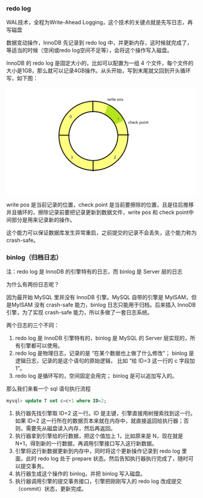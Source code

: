 ### redo log

WAL技术，全程为Write-Ahead Logging，这个技术的关键点就是先写日志，再写磁盘

数据变动操作，InnoDB 先记录到 redo log 中，并更新内存，这时候就完成了，等适当的时候（空闲或redo log空间不足等），会将这个操作写入磁盘。

InnoDB 的 redo log 是固定大小的，比如可以配置为一组 4 个文件，每个文件的大小是1GB，那么就可以记录4GB操作。从头开始，写到末尾就又回到开头循环写，如下图：

![redo log空间图](https://github.com/chenhj123/chenhj/blob/main/images/redo-log%E7%A9%BA%E9%97%B4%E5%9B%BE.png)

write pos 是当前记录的位置，check point 是当前要擦除的位置，且是往后推移并且循环的，擦除记录前要把记录更新到数据文件，write pos 和 check point中间部分是用来记录新的操作。

这个能力可以保证数据库发生异常重启，之前提交的记录不会丢失，这个能力称为 crash-safe。

### binlog（归档日志）

注：redo log 是 InnoDB 的引擎特有的日志，而 binlog 是 Server 层的日志

为什么有两份日志呢？

因为最开始 MySQL 里并没有 InnoDB 引擎。MySQL 自带的引擎是 MyISAM，但是MyISAM 没有 crash-safe 能力，binlog 日志只能用于归档。后来插入 InnoDB 引擎，为了实现 crash-safe 能力，所以多做了一套日志系统。



两个日志的三个不同：

1. redo log 是 InnoDB 引擎特有的，binlog 是 MySQL 的 Server 层实现的，所有引擎都可以使用。
2. redo log 是物理日志，记录的是 “在某个数据也上做了什么修改”； binlog 是逻辑日志，记录的是这个语句的原始逻辑， 比如 “给 ID=3 这一行的 c 字段加 1”。
3. redo log 是循环写的，空间固定会用完； binlog 是可以追加写入的。



那么我们来看一个 sql 语句执行流程

```sql
mysql> update T set c=c+1 where ID=2;
```

1. 执行器先找引擎取 ID=2 这一行。ID 是主键，引擎直接用树搜索找到这一行。如果 ID=2 这一行所在的数据页本来就在内存中，就直接返回给执行器；否则，需要先从磁盘读入内存，然后再返回。
2. 执行器拿到引擎给的行数据，把这个值加上 1，比如原来是 N，现在就是 N+1，得到新的一行数据，再调用引擎接口写入这行新数据。
3. 引擎将这行新数据更新到内存中，同时将这个更新操作记录到 redo log 里面，此时 redo log 处于 prepare 状态。然后告知执行器执行完成了，随时可以提交事务。
4. 执行器生成这个操作的 binlog，并把 binlog 写入磁盘。
5. 执行器调用引擎的提交事务接口，引擎把刚刚写入的 redo log 改成提交（commit）状态，更新完成。
